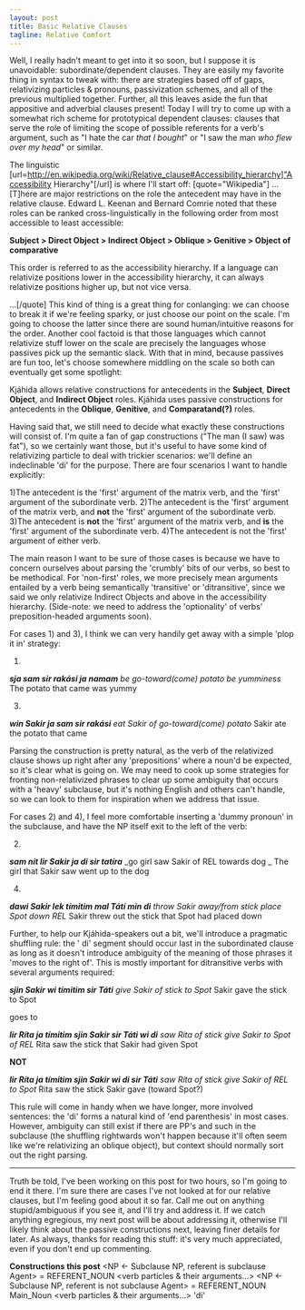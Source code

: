 ```yaml
---
layout: post
title: Basic Relative Clauses
tagline: Relative Comfort 
---
```


Well, I really hadn't meant to get into it so soon, but I suppose it is unavoidable: subordinate/dependent clauses. They are easily my favorite thing in syntax to tweak with: there are strategies based off of gaps, relativizing particles & pronouns, passivization schemes, and all of the previous multiplied together. Further, all this leaves aside the fun that appositive and adverbial clauses present! Today I will try to come up with a somewhat rich scheme for prototypical dependent clauses: clauses that serve the role of limiting the scope of possible referents for a verb's argument, such as "I hate the car _that I  bought_" or "I saw the man _who flew over my head_" or similar. 

The linguistic [url=http://en.wikipedia.org/wiki/Relative_clause#Accessibility_hierarchy]"Accessibility Hierarchy"[/url] is where I'll start off:
[quote="Wikipedia"]
...[T]here are major restrictions on the role the antecedent may have in the relative clause.
Edward L. Keenan and Bernard Comrie noted that these roles can be ranked cross-linguistically in the following order from most accessible to least accessible:

**Subject > Direct Object > Indirect Object > Oblique > Genitive > Object of comparative**

This order is referred to as the accessibility hierarchy. If a language can relativize positions lower in the accessibility hierarchy, it can always relativize positions higher up, but not vice versa. 

...[/quote]
This kind of thing is a great thing for conlanging: we can choose to break it if we're feeling sparky, or just choose our point on the scale. I'm going to choose the latter since there are sound human/intuitive reasons for the order. Another cool factoid is that those languages which cannot relativize stuff lower on the scale are precisely the languages whose passives pick up the semantic slack. With that in mind, because passives are fun too, let's choose somewhere middling on the scale so both can eventually get some spotlight:

Kjáhida allows relative constructions for antecedents in the **Subject**, **Direct Object**, and **Indirect Object** roles.
Kjáhida uses passive constructions for antecedents in the **Oblique**, **Genitive**, and **Comparatand(?)** roles.

Having said that, we still need to decide what exactly these constructions will consist of. I'm quite a fan of gap constructions ("The man (I saw) was fat"), so we certainly want those, but it's useful to have some kind of relativizing particle to deal with trickier scenarios: we'll define an indeclinable 'di' for the purpose. There are four scenarios I want to handle explicitly:

1)The antecedent is the 'first' argument of the matrix verb, and the 'first' argument of the subordinate verb.
2)The antecedent is the 'first' argument of the matrix verb, and **not** the 'first' argument of the subordinate verb.
3)The antecedent is **not** the 'first' argument of the matrix verb, and **is** the 'first' argument of the subordinate verb.
4)The antecedent is not the 'first' argument of either verb.

The main reason I want to be sure of those cases is because we have to concern ourselves about parsing the 'crumbly' bits of our verbs, so best to be methodical. For 'non-first' roles, we more precisely mean arguments entailed by a verb being semantically 'transitive' or 'ditransitive', since we said we only relativize Indirect Objects and above in the accessibility hierarchy. (Side-note: we need to address the 'optionality' of verbs' preposition-headed arguments soon).

For cases 1) and 3), I think we can very handily get away with a simple 'plop it in' strategy:

1)
**_sja sam sir rakási ja namam_**
_be go-toward(come) potato be yumminess_
The potato that came was yummy

3)
**_win Sakir ja sam sir rakási_**
_eat Sakir of go-toward(come) potato_
Sakir ate the potato that came

Parsing the construction is pretty natural, as the verb of the relativized clause shows up right after any 'prepositions' where a noun'd be expected, so it's clear what is going on. We may need to cook up some strategies for fronting non-relativized phrases to clear up some ambiguity that occurs with a 'heavy' subclause, but it's nothing English and others can't handle, so we can look to them for inspiration when we address that issue.

For cases 2) and 4), I feel more comfortable inserting a 'dummy pronoun' in the  subclause, and have the NP itself exit to the left of the verb:

2)
**_sam nit lir Sakir ja di sir tatíra_**
_go girl saw Sakir of REL towards dog _
The girl that Sakir saw went up to the dog

4)
**_dawi Sakir lek tímitim mal Táti min di_**
_throw Sakir away/from stick place Spot down REL_
Sakir threw out the stick that Spot had placed down

Further, to help our Kjáhida-speakers out a bit, we'll introduce a pragmatic shuffling rule: the '<preposition> di' segment should occur last in the subordinated clause as long as it doesn't introduce ambiguity of the meaning of those phrases it 'moves to the right of'. This is mostly important for ditransitive verbs with several arguments required:

**_sjin Sakir wi tímitim sir Táti_**
_give Sakir of stick to Spot_
Sakir gave the stick to Spot

goes to 

**_lir Ríta ja tímitim sjin Sakir sir Táti wi di_**
_saw Rita of stick give Sakir to Spot of REL_
Rita saw the stick that Sakir had given Spot

**NOT**

**_lir Ríta ja tímitim sjin Sakir wi di sir Táti_**
_saw Rita of stick give Sakir of REL to Spot_
Rita saw the stick Sakir gave (toward Spot?)

This rule will come in handy when we have longer, more involved sentences: the 'di' forms a natural kind of 'end parenthesis' in most cases. However, ambiguity can still exist if there are PP's and such in the subclause (the shuffling rightwards won't happen because it'll often seem like we're relativizing an oblique object), but context should normally sort out the right parsing.

--------------

Truth be told, I've been working on this post for two hours, so I'm going to end it there. I'm sure there are cases I've not looked at for our relative clauses, but I'm feeling good about it so far. Call me out on anything stupid/ambiguous if you see it, and I'll try and address it. If we catch anything egregious, my next post will be about addressing it, otherwise I'll likely think about the passive constructions next, leaving finer details for later. As always, thanks for reading this stuff: it's very much appreciated, even if you don't end up commenting.

**Constructions this post**
<NP <- Subclause NP, referent is subclause Agent> = <verb> REFERENT_NOUN <verb particles & their arguments...>
<NP <- Subclause NP, referent is not subclause Agent> = REFERENT_NOUN <verb> Main_Noun <verb particles & their arguments...> <now-lonely verb particle> 'di'
